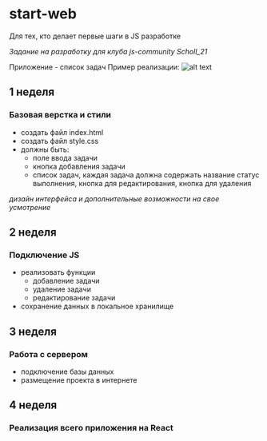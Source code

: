 # start-web
Для тех, кто делает первые шаги в JS разработке

_Задание на разработку для клуба js-community Scholl_21_

Приложение - список задач
Пример реализации:
![alt text](https://i.stack.imgur.com/thsNp.jpg)

## 1 неделя

### Базовая верстка и стили

- создать файл index.html
- создать файл style.css
- должны быть:
  - поле ввода задачи
  - кнопка добавления задачи
  - список задач, каждая задача должна содержать название статус выполнения, кнопка для редактирования, кнопка для удаления

_дизайн интерфейса и дополнительные возможности на свое усмотрение_

## 2 неделя

### Подключение JS

- реализовать функции
  - добавление задачи
  - удаление задачи
  - редактирование задачи
- сохранение данных в локальное хранилище

## 3 неделя

### Работа с сервером

- подключение базы данных
- размещение проекта в интернете

## 4 неделя

### Реализация всего приложения на React
